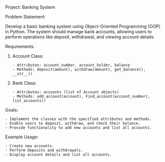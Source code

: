 Project: Banking System

Problem Statement:

Develop a basic banking system using Object-Oriented Programming (OOP) in Python. The system should manage bank accounts, allowing users to perform operations like deposit, withdrawal, and viewing account details.

Requirements:

1. Account Class:

       - Attributes: account_number, account_holder, balance
       - Methods: deposit(amount), withdraw(amount), get_balance(), __str__()


2. Bank Class:

       - Attributes: accounts (list of Account objects)
       - Methods: add_account(account), Find_account(account_number), list_accounts()


Goals:

    - Implement the classes with the specified attributes and methods.
    - Enable users to deposit, withdraw, and check their balance.
    - Provide functionality to add new accounts and list all accounts.

Example Usage:

    - Create new accounts.
    - Perform deposits and withdrawals.
    - Display account details and list all accounts.